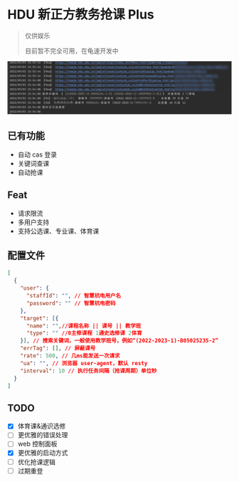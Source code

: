 # HDU 新正方教务抢课 Plus

> 仅供娱乐
> 
> 目前暂不完全可用，在龟速开发中


![运行截图](./doc/run.jpg)

## 已有功能

- 自动 cas 登录
- 关键词查课
- 自动抢课

## Feat

- 请求限流
- 多用户支持
- 支持公选课、专业课、体育课

## 配置文件
```json
[
  {
    "user": {
      "staffId": "", // 智慧杭电用户名
      "password": "" // 智慧杭电密码
    },
    "target": [{
      "name": "",//课程名称 || 课号 || 教学班
      "type": "" //0主修课程 1通史选修课 2体育
    }], // 搜索关键词，一般使用教学班号，例如“(2022-2023-1)-B05025235-2”
    "errTag": [], // 屏蔽课号
    "rate": 500, // 几ms能发送一次请求
    "ua": "", // 浏览器 user-agent，默认 resty
    "interval": 10 // 执行任务间隔（抢课周期）单位秒
  }
]
```

## TODO
- [x] 体育课&通识选修
- [ ] 更优雅的错误处理
- [ ] web 控制面板
- [x] 更优雅的启动方式
- [ ] 优化抢课逻辑
- [ ] 过期重登